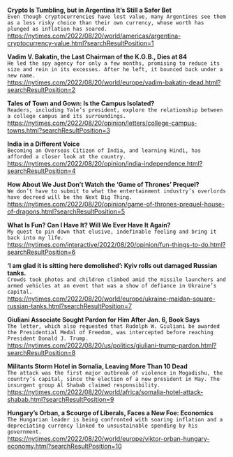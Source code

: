 **Crypto Is Tumbling, but in Argentina It’s Still a Safer Bet**\
`Even though cryptocurrencies have lost value, many Argentines see them as a less risky choice than their own currency, whose worth has plunged as inflation has soared.`\
https://nytimes.com/2022/08/20/world/americas/argentina-cryptocurrency-value.html?searchResultPosition=1

**Vadim V. Bakatin, the Last Chairman of the K.G.B., Dies at 84**\
`He led the spy agency for only a few months, promising to reduce its size and rein in its excesses. After he left, it bounced back under a new name.`\
https://nytimes.com/2022/08/20/world/europe/vadim-bakatin-dead.html?searchResultPosition=2

**Tales of Town and Gown: Is the Campus Isolated?**\
`Readers, including Yale’s president, explore the relationship between a college campus and its surroundings.`\
https://nytimes.com/2022/08/20/opinion/letters/college-campus-towns.html?searchResultPosition=3

**India in a Different Voice**\
`Becoming an Overseas Citizen of India, and learning Hindi, has afforded a closer look at the country.`\
https://nytimes.com/2022/08/20/opinion/india-independence.html?searchResultPosition=4

**How About We Just Don’t Watch the ‘Game of Thrones’ Prequel?**\
`We don’t have to submit to what the entertainment industry’s overlords have decreed will be the Next Big Thing.`\
https://nytimes.com/2022/08/20/opinion/game-of-thrones-prequel-house-of-dragons.html?searchResultPosition=5

**What Is Fun? Can I Have It? Will We Ever Have It Again?**\
`My quest to pin down that elusive, indefinable feeling and bring it back into my life.`\
https://nytimes.com/interactive/2022/08/20/opinion/fun-things-to-do.html?searchResultPosition=6

**‘I am glad it is sitting here demolished’: Kyiv rolls out damaged Russian tanks.**\
`Crowds took photos and children climbed amid the missile launchers and armed vehicles at an event that was a show of defiance in Ukraine’s capital.`\
https://nytimes.com/2022/08/20/world/europe/ukraine-maidan-square-russian-tanks.html?searchResultPosition=7

**Giuliani Associate Sought Pardon for Him After Jan. 6, Book Says**\
`The letter, which also requested that Rudolph W. Giuliani be awarded the Presidential Medal of Freedom, was intercepted before reaching President Donald J. Trump.`\
https://nytimes.com/2022/08/20/us/politics/giuliani-trump-pardon.html?searchResultPosition=8

**Militants Storm Hotel in Somalia, Leaving More Than 10 Dead**\
`The attack was the first major outbreak of violence in Mogadishu, the country’s capital, since the election of a new president in May. The insurgent group Al Shabab claimed responsibility.`\
https://nytimes.com/2022/08/20/world/africa/somalia-hotel-attack-shabab.html?searchResultPosition=9

**Hungary’s Orban, a Scourge of Liberals, Faces a New Foe: Economics**\
`The Hungarian leader is being confronted with soaring inflation and a depreciating currency linked to unsustainable spending by his government.`\
https://nytimes.com/2022/08/20/world/europe/viktor-orban-hungary-economy.html?searchResultPosition=10

